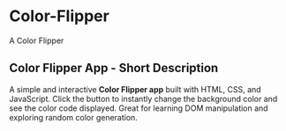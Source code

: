 # Color-Flipper
A Color Flipper

## Color Flipper App - Short Description

A simple and interactive **Color Flipper app** built with HTML, CSS, and JavaScript. Click the button to instantly change the background color and see the color code displayed. Great for learning DOM manipulation and exploring random color generation.
